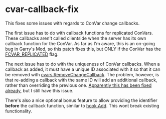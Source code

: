 # cvar-callback-fix

This fixes some issues with regards to ConVar change callbacks.

The first issue has to do with callback functions for replicated ConVars. These callbacks aren't called clientside when the server has its own callback function for the ConVar. As far as I'm aware, this is an on-going bug in Garry's Mod, so this patch fixes this, but ONLY if the ConVar has the [FCVAR_REPLICATED](https://wiki.facepunch.com/gmod/Enums/FCVAR) flag.

The next issue has to do with the uniqueness of ConVar callbacks. When a callback as added, it must have a unique ID associated with it so that it can be removed with [cvars.RemoveChangeCallback](https://wiki.facepunch.com/gmod/cvars.RemoveChangeCallback). The problem, however, is that re-adding a callback with the same ID will add an additional callback, rather than overriding the previous one. [Apparently this has been fixed already](https://github.com/Facepunch/garrysmod/pull/1679), but I still have this issue.

There's also a nice optional bonus feature to allow providing the identifier **before** the callback function, similar to [hook.Add](https://wiki.facepunch.com/gmod/hook.Add). This wont break existing functionality.
